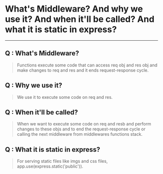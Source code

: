 # What's Middleware? And why we use it? And when it'll be called? And what it is static in express?

---

## Q : What's Middleware?

> Functions execute some code that can access req obj and res obj and make changes to req and res and it ends request-response cycle. 

## Q : Why we use it?

> We use it to execute some code on req and res.

## Q : When it'll be called?

> When we want to execute some code on req and resb and perform changes to these objs and to end the request-response cycle or calling the next middleware from middlewares functions stack.

## Q : What it is static in express?

> For serving static files like imgs and css files, app.use(express.static('public')).